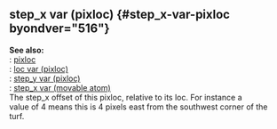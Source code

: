## step_x var (pixloc) {#step_x-var-pixloc byondver="516"}    
**See also:**    
:   [pixloc](/pixloc)    
:   [loc var (pixloc)](/pixloc/var/loc)    
:   [step_y var (pixloc)](/pixloc/var/step_y)    
:   [step_x var (movable atom)](/atom/movable/var/step_x)    
The step_x offset of this pixloc, relative to its loc. For instance a    
value of 4 means this is 4 pixels east from the southwest corner of the    
turf.  